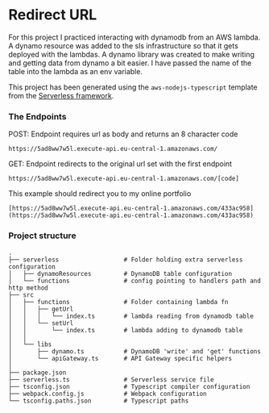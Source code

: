 # Redirect URL

For this project I practiced interacting with dynamodb from an AWS lambda. 
A dynamo resource was added to the sls infrastructure so that it gets deployed with the lambdas.
A dynamo library was created to make writing and getting data from dynamo a bit easier.
I have passed the name of the table into the lambda as an env variable.

This project has been generated using the `aws-nodejs-typescript` template from the [Serverless framework](https://www.serverless.com/).

### The Endpoints

POST:
Endpoint requires url as body and returns an 8 character code 
```
https://5ad8ww7w5l.execute-api.eu-central-1.amazonaws.com/
```

GET: 
Endpoint redirects to the original url set with the first endpoint
```
https://5ad8ww7w5l.execute-api.eu-central-1.amazonaws.com/[code]
```

This example should redirect you to my online portfolio
```
[https://5ad8ww7w5l.execute-api.eu-central-1.amazonaws.com/433ac958](https://5ad8ww7w5l.execute-api.eu-central-1.amazonaws.com/433ac958)
```


### Project structure
```
.
├── serverless                  # Folder holding extra serverless configuration
│   ├── dynamoResources         # DynamoDB table configuration 
│   └── functions               # config pointing to handlers path and http method 
├── src
│   ├── functions               # Folder containing lambda fn 
│   │   ├── getUrl
│   │   │   └── index.ts        # lambda reading from dynamodb table
│   │   └── setUrl
│   │       └── index.ts        # lambda adding to dynamodb table
│   │
│   └── libs                    
│       ├── dynamo.ts           # DynamoDB 'write' and 'get' functions
│       └── apiGateway.ts       # API Gateway specific helpers
│
├── package.json
├── serverless.ts               # Serverless service file
├── tsconfig.json               # Typescript compiler configuration
├── webpack.config.js           # Webpack configuration
└── tsconfig.paths.json         # Typescript paths
```
